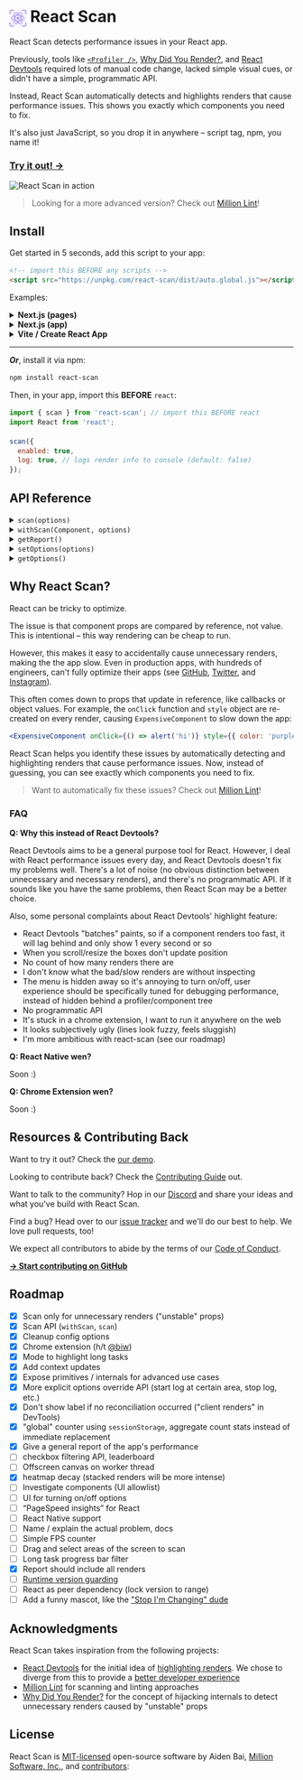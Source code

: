 # <img src="https://github.com/aidenybai/react-scan/blob/main/.github/assets/logo.svg" width="30" height="30" align="center" /> React Scan

React Scan detects performance issues in your React app.

Previously, tools like [`<Profiler />`](https://react.dev/reference/react-devtools), [Why Did You Render?](https://github.com/welldone-software/why-did-you-render), and [React Devtools](https://legacy.reactjs.org/blog/2018/09/10/introducing-the-react-profiler.html) required lots of manual code change, lacked simple visual cues, or didn't have a simple, programmatic API.

Instead, React Scan automatically detects and highlights renders that cause performance issues. This shows you exactly which components you need to fix.

It's also just JavaScript, so you drop it in anywhere – script tag, npm, you name it!

### [**Try it out! →**](https://react-scan.million.dev)

![React Scan in action](https://raw.githubusercontent.com/aidenybai/react-scan/refs/heads/main/.github/assets/demo.gif?token=GHSAT0AAAAAAB4IOFACRC6P6E45TB2FPYFCZZV2AYA)

> Looking for a more advanced version? Check out [Million Lint](https://million.dev)!

## Install

Get started in 5 seconds, add this script to your app:

```html
<!-- import this BEFORE any scripts -->
<script src="https://unpkg.com/react-scan/dist/auto.global.js"></script>
```

Examples:

<details>
<summary><b>Next.js (pages)</b></summary>

<br />

Add the script tag to your `pages/_document.tsx`:

```jsx
import { Html, Head, Main, NextScript } from 'next/document';

export default function Document() {
  return (
    <Html lang="en">
      <Head>
        <script src="https://unpkg.com/react-scan/dist/auto.global.js"></script>

        {/* rest of your scripts go under */}
      </Head>
      <body>
        <Main />
        <NextScript />
      </body>
    </Html>
  );
}
```

</details>

<details>
<summary><b>Next.js (app)</b></summary>

<br />

Add the script tag to your `app/layout.tsx`:

```jsx
export default function RootLayout({
  children,
}: {
  children: React.ReactNode
}) {
  return (
    <html lang="en">
      <head>
        <script src="https://unpkg.com/react-scan/dist/auto.global.js" async />
        {/* rest of your scripts go under */}
      </head>
      <body>{children}</body>
    </html>
  )
}
```

</details>

<details>
<summary><b>Vite / Create React App</b></summary>

<br />

Add the script tag to your `index.html`:

```html
<!doctype html>
<html lang="en">
  <head>
    <script src="https://unpkg.com/react-scan/dist/auto.global.js"></script>

    <!-- rest of your scripts go under -->
  </head>
  <body>
    <!-- ... -->
  </body>
</html>
```

</details>

---

**_Or_**, install it via npm:

```bash
npm install react-scan
```

Then, in your app, import this **BEFORE** `react`:

```js
import { scan } from 'react-scan'; // import this BEFORE react
import React from 'react';

scan({
  enabled: true,
  log: true, // logs render info to console (default: false)
});
```

## API Reference

<details>
<summary><code>scan(options)</code></summary>

<br />

Automatically scan your app for renders.

```jsx
scan({
  /**
   * Enable/disable scanning
   */
  enabled: true,
  // Recommended way:
  // enabled: process.env.NODE_ENV === 'development',

  /**
   * Include children of a component applied with withScan
   */
  includeChildren: true,

  /**
   * Enable/disable geiger sound
   */
  playSound: true,

  /**
   * Log renders to the console
   */
  log: false,

  /**
   * Show toolbar bar
   */
  showToolbar: true,

  /**
   * Render count threshold, only show
   * when a component renders more than this
   */
  renderCountThreshold: 0,

  /**
   * Report data to getReport()
   */
  report: false,

  onCommitStart: () => {},
  onRender: (fiber, render) => {},
  onCommitFinish: () => {},
  onPaintStart: (outline) => {},
  onPaintFinish: (outline) => {},
});
```

</details>

<details>
<summary><code>withScan(Component, options)</code></summary>

<br />

Scan a specific component for renders.

```jsx
function Component(props) {
  // ...
}

withScan(Component, {
  /**
   * Enable/disable scanning
   */
  enabled: true,
  // Recommended way:
  // enabled: process.env.NODE_ENV === 'development',

  /**
   * Include children of a component applied with withScan
   */
  includeChildren: true,

  /**
   * Enable/disable geiger sound
   */
  playSound: true,

  /**
   * Log renders to the console
   */
  log: false,

  /**
   * Show toolbar bar
   */
  showToolbar: true,

  /**
   * Render count threshold, only show
   * when a component renders more than this
   */
  renderCountThreshold: 0,

  /**
   * Report data to getReport()
   */
  report: false,

  onCommitStart: () => {},
  onRender: (fiber, render) => {},
  onCommitFinish: () => {},
  onPaintStart: (outline) => {},
  onPaintFinish: (outline) => {},
});
```

</details>

<details>
<summary><code>getReport()</code></summary>

<br />

Get a aggregated report of all components and renders.

```jsx
scan({ report: true });

const report = getReport();

for (const component in report) {
  const { count, time } = report[component];

  console.log(`${component} rendered ${count} times, took ${time}ms`);
}
```

</details>

<details>
<summary><code>setOptions(options)</code></summary>

```jsx
function Component(props) {
  // ...
}

setOptions({
  /**
   * Enable/disable scanning
   */
  enabled: true,
  // Recommended way:
  // enabled: process.env.NODE_ENV === 'development',

  /**
   * Include children of a component applied with withScan
   */
  includeChildren: true,


  /**
   * Enable/disable geiger sound
   */
  playSound: true,

  /**
   * Log renders to the console
   */
  log: false,

  /**
   * Show toolbar bar
   */
  showToolbar: true,

  /**
   * Render count threshold, only show
   * when a component renders more than this
   */
  renderCountThreshold: 0,

  /**
   * Report data to getReport()
   */
  report: false,

  onCommitStart: () => {},
  onRender: (fiber, render) => {},
  onCommitFinish: () => {},
  onPaintStart: (outline) => {},
  onPaintFinish: (outline) => {},
});
```

</details>

<details>
<summary><code>getOptions()</code></summary>

```jsx
const {
  enabled,
  includeChildren,
  runInProduction,
  playSound,
  log,
  showToolbar,
  longTaskThreshold,
  resetCountTimeout,
} = getOptions();
```

</details>

## Why React Scan?

React can be tricky to optimize.

The issue is that component props are compared by reference, not value. This is intentional – this way rendering can be cheap to run.

However, this makes it easy to accidentally cause unnecessary renders, making the the app slow. Even in production apps, with hundreds of engineers, can't fully optimize their apps (see [GitHub](https://github.com/aidenybai/react-scan/blob/main/.github/assets/github.mp4), [Twitter](https://github.com/aidenybai/react-scan/blob/main/.github/assets/twitter.mp4), and [Instagram](https://github.com/aidenybai/react-scan/blob/main/.github/assets/instagram.mp4)).

This often comes down to props that update in reference, like callbacks or object values. For example, the `onClick` function and `style` object are re-created on every render, causing `ExpensiveComponent` to slow down the app:

```jsx
<ExpensiveComponent onClick={() => alert('hi')} style={{ color: 'purple' }} />
```

React Scan helps you identify these issues by automatically detecting and highlighting renders that cause performance issues. Now, instead of guessing, you can see exactly which components you need to fix.

> Want to automatically fix these issues? Check out [Million Lint](https://million.dev)!

### FAQ

**Q: Why this instead of React Devtools?**

React Devtools aims to be a general purpose tool for React. However, I deal with React performance issues every day, and React Devtools doesn't fix my problems well. There's a lot of noise (no obvious distinction between unnecessary and necessary renders), and there's no programmatic API. If it sounds like you have the same problems, then React Scan may be a better choice.

Also, some personal complaints about React Devtools' highlight feature:

- React Devtools "batches" paints, so if a component renders too fast, it will lag behind and only show 1 every second or so
- When you scroll/resize the boxes don't update position
- No count of how many renders there are
- I don't know what the bad/slow renders are without inspecting
- The menu is hidden away so it's annoying to turn on/off, user experience should be specifically tuned for debugging performance, instead of hidden behind a profiler/component tree
- No programmatic API
- It's stuck in a chrome extension, I want to run it anywhere on the web
- It looks subjectively ugly (lines look fuzzy, feels sluggish)
- I'm more ambitious with react-scan (see our roadmap)

**Q: React Native wen?**

Soon :)

**Q: Chrome Extension wen?**

Soon :)

## Resources & Contributing Back

Want to try it out? Check the [our demo](https://react-scan.million.dev).

Looking to contribute back? Check the [Contributing Guide](https://github.com/aidenybai/react-scan/blob/main/.github/CONTRIBUTING.md) out.

Want to talk to the community? Hop in our [Discord](https://discord.gg/X9yFbcV2rF) and share your ideas and what you've build with React Scan.

Find a bug? Head over to our [issue tracker](https://github.com/aidenybai/react-scan/issues) and we'll do our best to help. We love pull requests, too!

We expect all contributors to abide by the terms of our [Code of Conduct](https://github.com/aidenybai/react-scan/blob/main/.github/CODE_OF_CONDUCT.md).

[**→ Start contributing on GitHub**](https://github.com/aidenybai/react-scan/blob/main/.github/CONTRIBUTING.md)

## Roadmap

- [x] Scan only for unnecessary renders ("unstable" props)
- [x] Scan API (`withScan`, `scan`)
- [x] Cleanup config options
- [x] Chrome extension (h/t [@biw](https://github.com/biw))
- [x] Mode to highlight long tasks
- [x] Add context updates
- [x] Expose primitives / internals for advanced use cases
- [x] More explicit options override API (start log at certain area, stop log, etc.)
- [x] Don't show label if no reconciliation occurred ("client renders" in DevTools)
- [x] "global" counter using `sessionStorage`, aggregate count stats instead of immediate replacement
- [x] Give a general report of the app's performance
- [ ] checkbox filtering API, leaderboard
- [ ] Offscreen canvas on worker thread
- [x] heatmap decay (stacked renders will be more intense)
- [ ] Investigate components (UI allowlist)
- [ ] UI for turning on/off options
- [ ] “PageSpeed insights” for React
- [ ] React Native support
- [ ] Name / explain the actual problem, docs
- [ ] Simple FPS counter
- [ ] Drag and select areas of the screen to scan
- [ ] Long task progress bar filter
- [x] Report should include all renders
- [ ] [Runtime version guarding](https://github.com/lahmatiy/react-render-tracker/blob/229ad0e9c28853615300724d5dc86c140f250f60/src/publisher/react-integration/utils/getInternalReactConstants.ts#L28)
- [ ] React as peer dependency (lock version to range)
- [ ] Add a funny mascot, like the ["Stop I'm Changing" dude](https://www.youtube.com/shorts/FwOZdX7bDKI?app=desktop)

## Acknowledgments

React Scan takes inspiration from the following projects:

- [React Devtools](https://react.dev/learn/react-developer-tools) for the initial idea of [highlighting renders](https://medium.com/dev-proto/highlight-react-components-updates-1b2832f2ce48). We chose to diverge from this to provide a [better developer experience](https://x.com/aidenybai/status/1857122670929969551)
- [Million Lint](https://million.dev) for scanning and linting approaches
- [Why Did You Render?](https://github.com/welldone-software/why-did-you-render) for the concept of hijacking internals to detect unnecessary renders caused by "unstable" props

## License

React Scan is [MIT-licensed](LICENSE) open-source software by Aiden Bai, [Million Software, Inc.](https://million.dev), and [contributors](https://github.com/aidenybai/react-scan/graphs/contributors):
